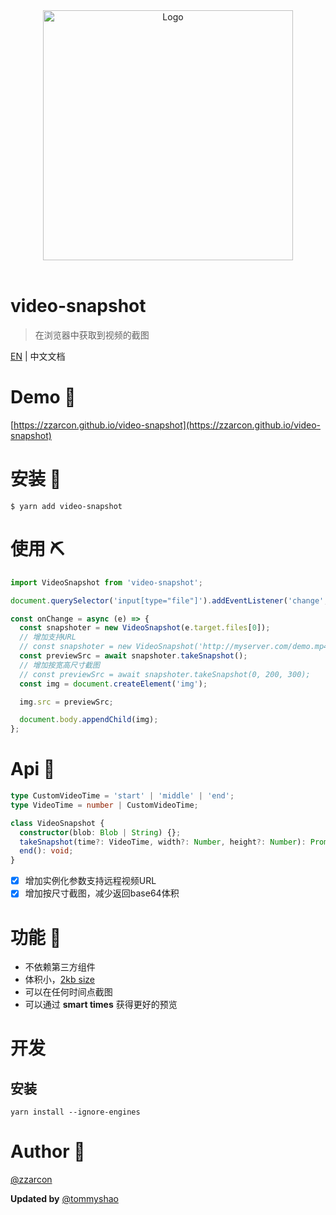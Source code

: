 <div align="center">
  <img src="video-snapshot.gif" alt="Logo" height="400">
  <br><br>
</div>

# video-snapshot
> 在浏览器中获取到视频的截图

[EN](https://github.com/Kuaizi-co/video-snapshot) | 中文文档

# Demo 💅
[https://zzarcon.github.io/video-snapshot](https://zzarcon.github.io/video-snapshot)

# 安装 🚀

```
$ yarn add video-snapshot
```

# 使用 ⛏

```javascript
import VideoSnapshot from 'video-snapshot';

document.querySelector('input[type="file"]').addEventListener('change', onChange);

const onChange = async (e) => {
  const snapshoter = new VideoSnapshot(e.target.files[0]);
  // 增加支持URL
  // const snapshoter = new VideoSnapshot('http://myserver.com/demo.mp4');
  const previewSrc = await snapshoter.takeSnapshot();
  // 增加按宽高尺寸截图
  // const previewSrc = await snapshoter.takeSnapshot(0, 200, 300);
  const img = document.createElement('img');

  img.src = previewSrc;

  document.body.appendChild(img);
};
```

# Api 👀

```typescript
type CustomVideoTime = 'start' | 'middle' | 'end';
type VideoTime = number | CustomVideoTime;

class VideoSnapshot {
  constructor(blob: Blob | String) {};
  takeSnapshot(time?: VideoTime, width?: Number, height?: Number): Promise<string>;
  end(): void;
}
```

- [x] 增加实例化参数支持远程视频URL
- [x] 增加按尺寸截图，减少返回base64体积  

# 功能 💸

* 不依赖第三方组件
* 体积小，[2kb size](https://bundlephobia.com/result?p=video-snapshot@1.0.1)
* 可以在任何时间点截图
* 可以通过 **smart times** 获得更好的预览
  
# 开发

## 安装

```
yarn install --ignore-engines
```

# Author 🦄

[@zzarcon](https://twitter.com/zzarcon)

**Updated by**
[@tommyshao](https://github.com/tomieric)